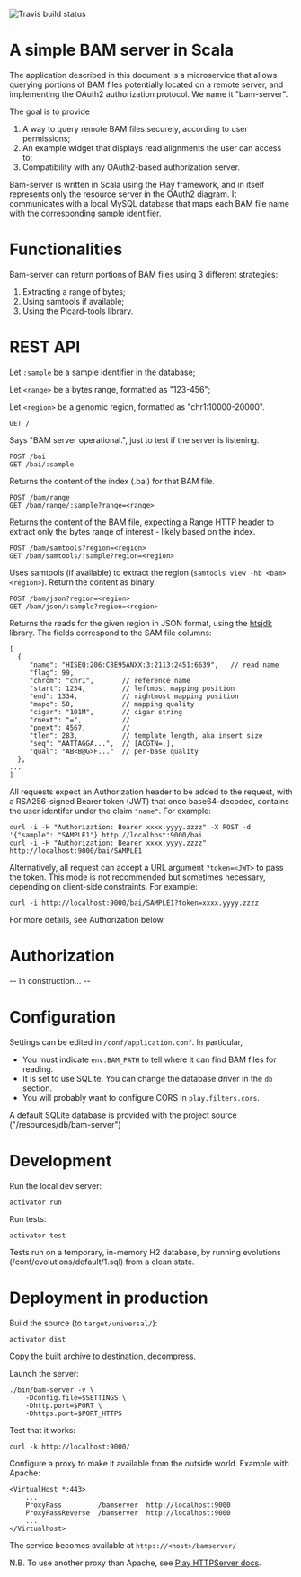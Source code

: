 
![Travis build status](https://travis-ci.org/jdelafon/bam-server-scala.svg "Travis build status")


A simple BAM server in Scala
============================

The application described in this document is a microservice that allows querying portions of BAM files potentially located on a remote server, and implementing the OAuth2 authorization protocol. We name it "bam-server".

The goal is to provide

1. A way to query remote BAM files securely, according to user permissions;
2. An example widget that displays read alignments the user can access to;
3. Compatibility with any OAuth2-based authorization server.

Bam-server is written in Scala using the Play framework, and in itself represents only
the resource server in the OAuth2 diagram. It communicates with a local MySQL database
that maps each BAM file name with the corresponding sample identifier.

Functionalities
===============

Bam-server can return portions of BAM files using 3 different strategies:

1. Extracting a range of bytes;
2. Using samtools if available;
3. Using the Picard-tools library.

REST API
========

Let `:sample` be a sample identifier in the database;

Let `<range>` be a bytes range, formatted as "123-456";

Let `<region>` be a genomic region, formatted as "chr1:10000-20000".

    GET /

Says "BAM server operational.", just to test if the server is listening.

    POST /bai
    GET /bai/:sample

Returns the content of the index (.bai) for that BAM file.

    POST /bam/range
    GET /bam/range/:sample?range=<range>

Returns the content of the BAM file, expecting a Range HTTP header
to extract only the bytes range of interest - likely based on the index.

    POST /bam/samtools?region=<region>
    GET /bam/samtools/:sample?region=<region>

Uses samtools (if available) to extract the region (``samtools view -hb <bam> <region>``).
Return the content as binary.

    POST /bam/json?region=<region>
    GET /bam/json/:sample?region=<region>

Returns the reads for the given region in JSON format, using the [htsjdk](http://samtools.github.io/htsjdk/) library.
The fields correspond to the SAM file columns:

    [
      {
         "name": "HISEQ:206:C8E95ANXX:3:2113:2451:6639",   // read name
         "flag": 99,
         "chrom": "chr1",       // reference name
         "start": 1234,         // leftmost mapping position
         "end": 1334,           // rightmost mapping position
         "mapq": 50,            // mapping quality
         "cigar": "101M",       // cigar string
         "rnext": "=",          // 
         "pnext": 4567,         //
         "tlen": 283,           // template length, aka insert size
         "seq": "AATTAGGA...",  // [ACGTN=.],
         "qual": "AB<B@G>F..."  // per-base quality
      },
    ...
    ]
    
All requests expect an Authorization header to be added to the request,
with a RSA256-signed Bearer token (JWT) that once base64-decoded, contains the user
identifer under the claim `"name"`. For example:

    curl -i -H "Authorization: Bearer xxxx.yyyy.zzzz" -X POST -d '{"sample": "SAMPLE1"} http://localhost:9000/bai
    curl -i -H "Authorization: Bearer xxxx.yyyy.zzzz" http://localhost:9000/bai/SAMPLE1

Alternatively, all request can accept a URL argument `?token=<JWT>` to pass the token.
This mode is not recommended but sometimes necessary, depending on client-side constraints.
For example:

    curl -i http://localhost:9000/bai/SAMPLE1?token=xxxx.yyyy.zzzz

For more details, see Authorization below.

Authorization
=============

-- In construction... --

Configuration
=============

Settings can be edited in `/conf/application.conf`. In particular,

- You must indicate ``env.BAM_PATH`` to tell where it can find BAM files for reading.
- It is set to use SQLite. You can change the database driver in the ``db`` section.
- You will probably want to configure CORS in ``play.filters.cors``.

A default SQLite database is provided with the project source ("/resources/db/bam-server")

Development
===========

Run the local dev server:

    activator run

Run tests:

    activator test
    
Tests run on a temporary, in-memory H2 database, 
by running evolutions (/conf/evolutions/default/1.sql) from a clean state.


Deployment in production
========================

Build the source (to `target/universal/`):

    activator dist

Copy the built archive to destination, decompress.

Launch the server:

    ./bin/bam-server -v \
        -Dconfig.file=$SETTINGS \
        -Dhttp.port=$PORT \
        -Dhttps.port=$PORT_HTTPS

Test that it works:

    curl -k http://localhost:9000/

Configure a proxy to make it available from the outside world. Example with Apache:

    <VirtualHost *:443>
        ...
        ProxyPass         /bamserver  http://localhost:9000
        ProxyPassReverse  /bamserver  http://localhost:9000
        ...
    </Virtualhost>

The service becomes available at ``https://<host>/bamserver/``

N.B. To use another proxy than Apache, see
[Play HTTPServer docs](https://www.playframework.com/documentation/2.5.x/HTTPServer).

